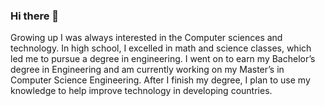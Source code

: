 ### Hi there 👋
Growing up I was always interested in the Computer sciences and technology. In high school, I excelled in math and science classes, which led me to pursue a degree in engineering. I went on to earn my Bachelor’s degree in Engineering and am currently working on my Master’s in Computer Science  Engineering. After I finish my degree, I plan to use my knowledge to help improve technology  in developing countries.
<!--
**sayendra99/sayendra99** is a ✨ _special_ ✨ repository because its `README.md` (this file) appears on your GitHub profile.

Here are some ideas to get you started:

- 🔭 I’m currently working on ...
- 🌱 I’m currently learning ...
- 👯 I’m looking to collaborate on ...
- 🤔 I’m looking for help with ...
- 💬 Ask me about ...
- 📫 How to reach me: ...
- 😄 Pronouns: ...
- ⚡ Fun fact: ...
-->
